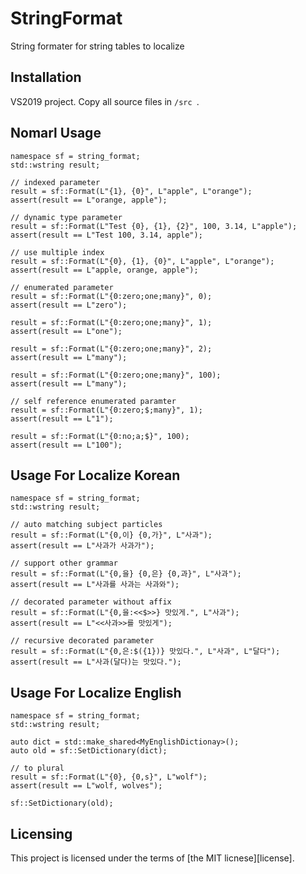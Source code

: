 # StringFormat
String formater for string tables to localize


## Installation

VS2019 project. Copy all source files in `/src `.


## Nomarl Usage

```
namespace sf = string_format;
std::wstring result;

// indexed parameter
result = sf::Format(L"{1}, {0}", L"apple", L"orange");
assert(result == L"orange, apple");

// dynamic type parameter
result = sf::Format(L"Test {0}, {1}, {2}", 100, 3.14, L"apple");
assert(result == L"Test 100, 3.14, apple");

// use multiple index
result = sf::Format(L"{0}, {1}, {0}", L"apple", L"orange");
assert(result == L"apple, orange, apple");

// enumerated parameter
result = sf::Format(L"{0:zero;one;many}", 0);
assert(result == L"zero");

result = sf::Format(L"{0:zero;one;many}", 1);
assert(result == L"one");

result = sf::Format(L"{0:zero;one;many}", 2);
assert(result == L"many");

result = sf::Format(L"{0:zero;one;many}", 100);
assert(result == L"many");

// self reference enumerated paramter
result = sf::Format(L"{0:zero;$;many}", 1);
assert(result == L"1");

result = sf::Format(L"{0:no;a;$}", 100);
assert(result == L"100");

```


## Usage For Localize Korean 

```
namespace sf = string_format;
std::wstring result;

// auto matching subject particles
result = sf::Format(L"{0,이} {0,가}", L"사과");
assert(result == L"사과가 사과가");

// support other grammar
result = sf::Format(L"{0,을} {0,은} {0,과}", L"사과");
assert(result == L"사과를 사과는 사과와");

// decorated parameter without affix
result = sf::Format(L"{0,을:<<$>>} 맛있게.", L"사과");
assert(result == L"<<사과>>를 맛있게");

// recursive decorated parameter
result = sf::Format(L"{0,은:$({1})} 맛있다.", L"사과", L"달다");
assert(result == L"사과(달다)는 맛있다.");
````


## Usage For Localize English

```
namespace sf = string_format;
std::wstring result;

auto dict = std::make_shared<MyEnglishDictionay>();
auto old = sf::SetDictionary(dict);

// to plural
result = sf::Format(L"{0}, {0,s}", L"wolf");
assert(result == L"wolf, wolves");

sf::SetDictionary(old);
```

## Licensing

This project is licensed under the terms of [the MIT licnese][license].
